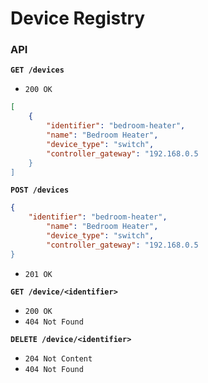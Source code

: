 # Device Registry

### API

**`GET /devices`**

- `200 OK`

```json response
[
	{
		"identifier": "bedroom-heater",
  		"name": "Bedroom Heater",
		"device_type": "switch",
		"controller_gateway": "192.168.0.5
	}
]
```

**`POST /devices`**

```json body
{
 	"identifier": "bedroom-heater",
        "name": "Bedroom Heater",
        "device_type": "switch",
        "controller_gateway": "192.168.0.5
}
```

- `201 OK`

**`GET /device/<identifier>`**

- `200 OK`
- `404 Not Found`

**`DELETE /device/<identifier>`**

- `204 Not Content`
- `404 Not Found`
